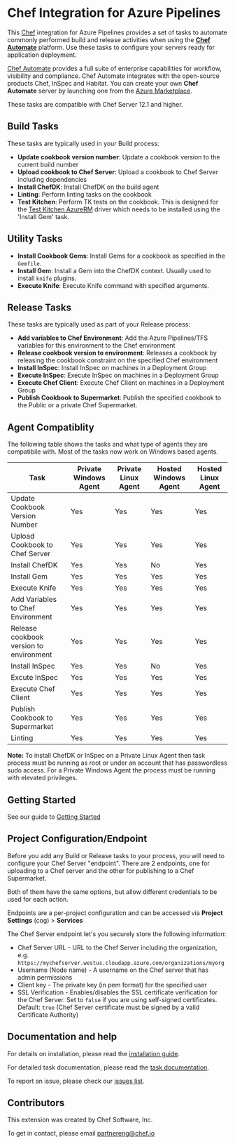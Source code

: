 # Chef Integration for Azure Pipelines

This [Chef](http://chef.io) integration for Azure Pipelines provides a set of tasks to automate commonly performed build and release activities when using the **[Chef Automate](https://www.chef.io/automate/)** platform.  Use these tasks to configure your servers ready for application deployment.

[Chef Automate](https://www.chef.io/automate/) provides a full suite of enterprise capabilities for workflow, visibility and compliance. Chef Automate integrates with the open-source products Chef, InSpec and Habitat.  You can create your own **Chef Automate** server by launching one from the [Azure Marketplace](https://azuremarketplace.microsoft.com/en-us/marketplace/apps/chef-software.chef-automate?tab=Overview).

These tasks are compatible with Chef Server 12.1 and higher.

## Build Tasks

These tasks are typically used in your Build process:

* **Update cookbook version number**: Update a cookbook version to the current build number
* **Upload cookbook to Chef Server**: Upload a cookbook to Chef Server including dependencies
* **Install ChefDK**: Install ChefDK on the build agent
* **Linting**: Perform linting tasks on the cookbook
* **Test Kitchen**: Perform TK tests on the cookbook. This is designed for the [Test Kitchen AzureRM](https://github.com/test-kitchen/kitchen-azurerm) driver which needs to be installed using the 'Install Gem' task.

## Utility Tasks

* **Install Cookbook Gems**: Install Gems for a cookbook as specified in the `Gemfile`.
* **Install Gem**: Install a Gem into the ChefDK context. Usually used to install `knife` plugins.
* **Execute Knife**: Execute Knife command with specified arguments.

## Release Tasks

These tasks are typically used as part of your Release process:

* **Add variables to Chef Environment**: Add the Azure Pipelines/TFS variables for this environment to the Chef environment
* **Release cookbook version to environment**: Releases a cookbook by releasing the cookbook constraint on the specified Chef environment
* **Install InSpec**: Install InSpec on machines in a Deployment Group
* **Execute InSpec**: Execute InSpec on machines in a Deployment Group
* **Execute Chef Client**: Execute Chef Client on machines in a Deployment Group
* **Publish Cookbook to Supermarket**: Publish the specified cookbook to the Public or a private Chef Supermarket.

## Agent Compatiblity

The following table shows the tasks and what type of agents they are compatibile with. Most of the tasks now work on Windows based agents.

| Task | Private Windows Agent | Private Linux Agent | Hosted Windows Agent | Hosted Linux Agent |
|------|-----------------------|---------------------|----------------------|--------------------|
| Update Cookbook Version Number | Yes | Yes | Yes | Yes |
| Upload Cookbook to Chef Server | Yes | Yes | Yes | Yes |
| Install ChefDK | Yes | Yes | No | Yes |
| Install Gem | Yes | Yes | Yes | Yes |
| Execute Knife | Yes | Yes | Yes | Yes |
| Add Variables to Chef Environment | Yes | Yes | Yes | Yes |
| Release cookbook version to environment | Yes | Yes | Yes | Yes |
| Install InSpec | Yes | Yes | No | Yes |
| Excute InSpec | Yes | Yes | Yes | Yes |
| Execute Chef Client | Yes | Yes | Yes | Yes |
| Publish Cookbook to Supermarket | Yes | Yes | Yes | Yes |
| Linting | Yes | Yes | Yes | Yes |

**Note:** To install ChefDK or InSpec on a Private Linux Agent then task process must be running as root or under an account that has passwordless sudo access. For a Private Windows Agent the process must be running with elevated privileges.

## Getting Started

See our guide to [Getting Started](https://github.com/chef-partners/vsts-chef/wiki/Getting-Started)

## Project Configuration/Endpoint

Before you add any Build or Release tasks to your process, you will need to configure your Chef Server "endpoint". There are 2 endpoints, one for uploading to a Chef server and the other for publishing to a Chef Supermarket.

Both of them have the same options, but allow different credentials to be used for each action.

Endpoints are a per-project configuration and can be accessed via **Project Settings** (cog) > **Services**

The Chef Server endpoint let's you securely store the following information:

* Chef Server URL - URL to the Chef Server including the organization, e.g. `https://mychefserver.westus.cloudapp.azure.com/organizations/myorg`
* Username (Node name) - A username on the Chef server that has admin permissions
* Client key - The private key (in pem format) for the specified user
* SSL Verification - Enables/disables the SSL certificate verification for the Chef Server.  Set to `false` if you are using self-signed certificates.  Default: `true` (Chef Server certificate must be signed by a valid Certificate Authority)

## Documentation and help

For details on installation, please read the [installation guide](https://github.com/chef-partners/vsts-chef/wiki).

For detailed task documentation, please read the [task documentation](https://github.com/chef-partners/vsts-chef/wiki).

To report an issue, please check our [issues list](https://github.com/chef-partners/vsts-chef/issues).

## Contributors

This extension was created by Chef Software, Inc.

To get in contact, please email [partnereng@chef.io](partnereng@chef.io)
